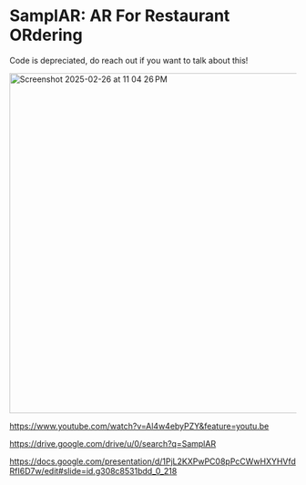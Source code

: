 # SamplAR: AR For Restaurant ORdering

Code is depreciated, do reach out if you want to talk about this! 

<img width="598" alt="Screenshot 2025-02-26 at 11 04 26 PM" src="https://github.com/user-attachments/assets/eb04d72d-dbf5-4716-80b4-fba211962bd6" />

https://www.youtube.com/watch?v=Al4w4ebyPZY&feature=youtu.be

https://drive.google.com/drive/u/0/search?q=SamplAR

https://docs.google.com/presentation/d/1PjL2KXPwPC08pPcCWwHXYHVfdRfI6D7w/edit#slide=id.g308c8531bdd_0_218

